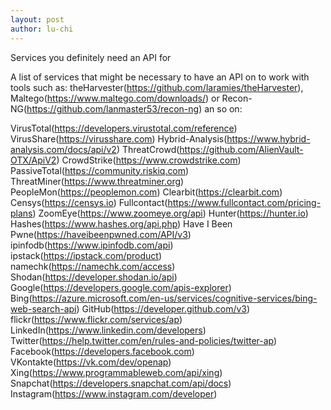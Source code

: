 ```yaml
---
layout: post
author: lu-chi
---
```

Services you definitely need an API for

A list of services that might be necessary to have an API on to work with tools such as:
theHarvester(https://github.com/laramies/theHarvester), Maltego(https://www.maltego.com/downloads/) or Recon-NG(https://github.com/lanmaster53/recon-ng) an so on:

VirusTotal(https://developers.virustotal.com/reference)
VirusShare(https://virusshare.com)
Hybrid-Analysis(https://www.hybrid-analysis.com/docs/api/v2)
ThreatCrowd(https://github.com/AlienVault-OTX/ApiV2)
CrowdStrike(https://www.crowdstrike.com)
PassiveTotal(https://community.riskiq.com)
ThreatMiner(https://www.threatminer.org)
PeopleMon(https://peoplemon.com)
Clearbit(https://clearbit.com)
Censys(https://censys.io)
Fullcontact(https://www.fullcontact.com/pricing-plans)
ZoomEye(https://www.zoomeye.org/api)
Hunter(https://hunter.io)
Hashes(https://www.hashes.org/api.php)
Have I Been Pwne(https://haveibeenpwned.com/API/v3)
ipinfodb(https://www.ipinfodb.com/api)
ipstack(https://ipstack.com/product)
namechk(https://namechk.com/access)
Shodan(https://developer.shodan.io/api)
Google(https://developers.google.com/apis-explorer)
Bing(https://azure.microsoft.com/en-us/services/cognitive-services/bing-web-search-api)
GitHub(https://developer.github.com/v3)
flickr(https://www.flickr.com/services/ap)
LinkedIn(https://www.linkedin.com/developers)
Twitter(https://help.twitter.com/en/rules-and-policies/twitter-ap)
Facebook(https://developers.facebook.com)
VKontakte(https://vk.com/dev/openap)
Xing(https://www.programmableweb.com/api/xing)
Snapchat(https://developers.snapchat.com/api/docs)
Instagram(https://www.instagram.com/developer)
